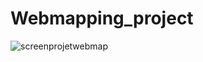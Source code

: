 # Webmapping_project
![screenprojetwebmap](https://user-images.githubusercontent.com/97800904/222684457-0199d118-1328-4a51-90cc-b158e4dad4c5.png)
